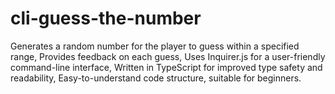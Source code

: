 # cli-guess-the-number
Generates a random number for the player to guess within a specified range, Provides feedback on each guess, Uses Inquirer.js for a user-friendly command-line interface, Written in TypeScript for improved type safety and readability, Easy-to-understand code structure, suitable for beginners.
